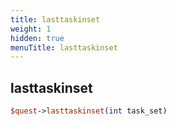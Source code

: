 ```yaml
---
title: lasttaskinset
weight: 1
hidden: true
menuTitle: lasttaskinset
---
```

## lasttaskinset
```perl
$quest->lasttaskinset(int task_set)
```